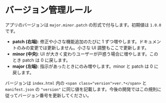 # バージョン管理ルール

アプリのバージョンは `major.minor.patch` の形式で付与します。初期値は `1.0.0` です。

- **patch (右端)**: 修正や小さな機能追加のたびに 1 ずつ増やします。ドキュメントのみの変更では更新しません。小さな UI 調整もここで更新します。
- **minor (中央)**: UI が大きく変わりユーザーが戸惑う場合に増やします。このとき patch は 0 に戻します。
- **major (左端)**: 指示があったときにのみ増やします。minor と patch は 0 に戻します。

バージョンは `index.html` 内の `<span class="version">ver.*</span>` と `manifest.json` の `"version"` に同じ値を記載します。今後の開発ではこの規則に従ってバージョン番号を更新してください。
